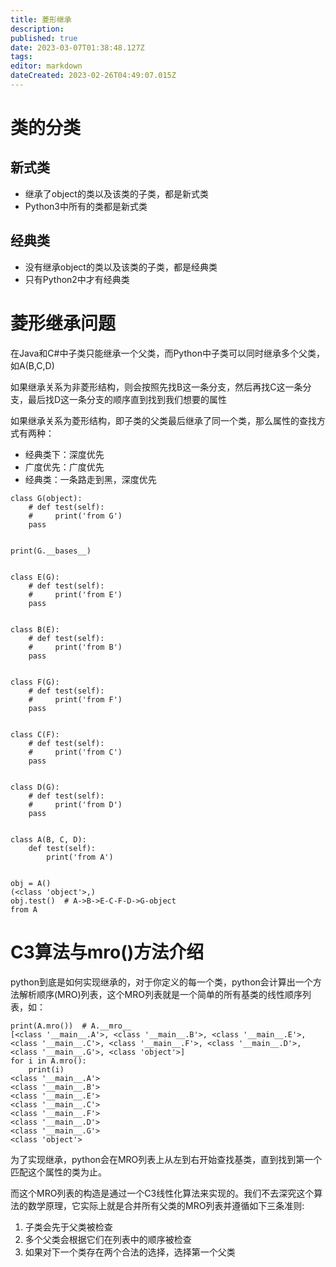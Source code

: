 ```yaml
---
title: 菱形继承
description: 
published: true
date: 2023-03-07T01:38:48.127Z
tags: 
editor: markdown
dateCreated: 2023-02-26T04:49:07.015Z
---
```


# 类的分类

## 新式类

- 继承了object的类以及该类的子类，都是新式类
- Python3中所有的类都是新式类

## 经典类

- 没有继承object的类以及该类的子类，都是经典类
- 只有Python2中才有经典类

# 菱形继承问题

在Java和C#中子类只能继承一个父类，而Python中子类可以同时继承多个父类，如A(B,C,D)

如果继承关系为非菱形结构，则会按照先找B这一条分支，然后再找C这一条分支，最后找D这一条分支的顺序直到找到我们想要的属性

如果继承关系为菱形结构，即子类的父类最后继承了同一个类，那么属性的查找方式有两种：

- 经典类下：深度优先
- 广度优先：广度优先
- 经典类：一条路走到黑，深度优先

```
class G(object):
    # def test(self):
    #     print('from G')
    pass


print(G.__bases__)


class E(G):
    # def test(self):
    #     print('from E')
    pass


class B(E):
    # def test(self):
    #     print('from B')
    pass


class F(G):
    # def test(self):
    #     print('from F')
    pass


class C(F):
    # def test(self):
    #     print('from C')
    pass


class D(G):
    # def test(self):
    #     print('from D')
    pass


class A(B, C, D):
    def test(self):
        print('from A')


obj = A()
(<class 'object'>,)
obj.test()  # A->B->E-C-F-D->G-object
from A
```

# C3算法与mro()方法介绍

python到底是如何实现继承的，对于你定义的每一个类，python会计算出一个方法解析顺序(MRO)列表，这个MRO列表就是一个简单的所有基类的线性顺序列表，如：

```
print(A.mro())  # A.__mro__
[<class '__main__.A'>, <class '__main__.B'>, <class '__main__.E'>, <class '__main__.C'>, <class '__main__.F'>, <class '__main__.D'>, <class '__main__.G'>, <class 'object'>]
for i in A.mro():
    print(i)
<class '__main__.A'>
<class '__main__.B'>
<class '__main__.E'>
<class '__main__.C'>
<class '__main__.F'>
<class '__main__.D'>
<class '__main__.G'>
<class 'object'>
```

为了实现继承，python会在MRO列表上从左到右开始查找基类，直到找到第一个匹配这个属性的类为止。

而这个MRO列表的构造是通过一个C3线性化算法来实现的。我们不去深究这个算法的数学原理，它实际上就是合并所有父类的MRO列表并遵循如下三条准则:

1. 子类会先于父类被检查
2. 多个父类会根据它们在列表中的顺序被检查
3. 如果对下一个类存在两个合法的选择，选择第一个父类

